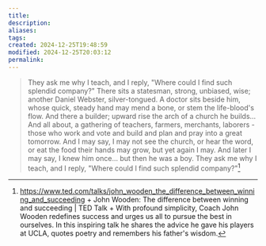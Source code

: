 ```yaml
---
title: 
description: 
aliases: 
tags: 
created: 2024-12-25T19:48:59
modified: 2024-12-25T20:03:12
permalink: 
---
```


> They ask me why I teach, and I reply, "Where could I find such splendid company?"
> There sits a statesman, strong, unbiased, wise; another Daniel Webster, silver-tongued.
> A doctor sits beside him, whose quick, steady hand may mend a bone, or stem the life-blood's flow.
> And there a builder; upward rise the arch of a church he builds...
> And all about, a gathering of teachers, farmers, merchants, laborers - those who work and vote and build and plan and pray into a great tomorrow.
> And I may say, I may not see the church, or hear the word, or eat the food their hands may grow, but yet again I may.
> And later I may say, I knew him once... but then he was a boy.
> They ask me why I teach, and I reply, "Where could I find such splendid company?"[^1]



[^1]: https://www.ted.com/talks/john_wooden_the_difference_between_winning_and_succeeding + John Wooden: The difference between winning and succeeding | TED Talk + With profound simplicity, Coach John Wooden redefines success and urges us all to pursue the best in ourselves. In this inspiring talk he shares the advice he gave his players at UCLA, quotes poetry and remembers his father's wisdom.
